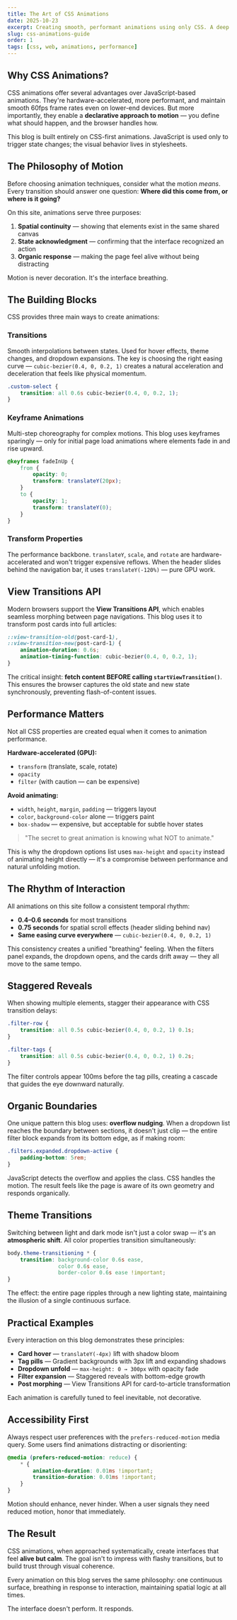 ```yaml
---
title: The Art of CSS Animations
date: 2025-10-23
excerpt: Creating smooth, performant animations using only CSS. A deep dive into building coherent motion systems for the modern web.
slug: css-animations-guide
order: 1
tags: [css, web, animations, performance]
---
```


## Why CSS Animations?

CSS animations offer several advantages over JavaScript-based animations. They're hardware-accelerated, more performant, and maintain smooth 60fps frame rates even on lower-end devices. But more importantly, they enable a **declarative approach to motion** — you define what should happen, and the browser handles how.

This blog is built entirely on CSS-first animations. JavaScript is used only to trigger state changes; the visual behavior lives in stylesheets.

## The Philosophy of Motion

Before choosing animation techniques, consider what the motion *means*. Every transition should answer one question: **Where did this come from, or where is it going?**

On this site, animations serve three purposes:
1. **Spatial continuity** — showing that elements exist in the same shared canvas
2. **State acknowledgment** — confirming that the interface recognized an action
3. **Organic response** — making the page feel alive without being distracting

Motion is never decoration. It's the interface breathing.

## The Building Blocks

CSS provides three main ways to create animations:

### Transitions
Smooth interpolations between states. Used for hover effects, theme changes, and dropdown expansions. The key is choosing the right easing curve — `cubic-bezier(0.4, 0, 0.2, 1)` creates a natural acceleration and deceleration that feels like physical momentum.

```css
.custom-select {
    transition: all 0.6s cubic-bezier(0.4, 0, 0.2, 1);
}
```

### Keyframe Animations
Multi-step choreography for complex motions. This blog uses keyframes sparingly — only for initial page load animations where elements fade in and rise upward.

```css
@keyframes fadeInUp {
    from {
        opacity: 0;
        transform: translateY(20px);
    }
    to {
        opacity: 1;
        transform: translateY(0);
    }
}
```

### Transform Properties
The performance backbone. `translateY`, `scale`, and `rotate` are hardware-accelerated and won't trigger expensive reflows. When the header slides behind the navigation bar, it uses `translateY(-120%)` — pure GPU work.

## View Transitions API

Modern browsers support the **View Transitions API**, which enables seamless morphing between page navigations. This blog uses it to transform post cards into full articles:

```css
::view-transition-old(post-card-1),
::view-transition-new(post-card-1) {
    animation-duration: 0.6s;
    animation-timing-function: cubic-bezier(0.4, 0, 0.2, 1);
}
```

The critical insight: **fetch content BEFORE calling `startViewTransition()`**. This ensures the browser captures the old state and new state synchronously, preventing flash-of-content issues.

## Performance Matters

Not all CSS properties are created equal when it comes to animation performance. 

**Hardware-accelerated (GPU):**
- `transform` (translate, scale, rotate)
- `opacity`
- `filter` (with caution — can be expensive)

**Avoid animating:**
- `width`, `height`, `margin`, `padding` — triggers layout
- `color`, `background-color` alone — triggers paint
- `box-shadow` — expensive, but acceptable for subtle hover states

> "The secret to great animation is knowing what NOT to animate."

This is why the dropdown options list uses `max-height` and `opacity` instead of animating height directly — it's a compromise between performance and natural unfolding motion.

## The Rhythm of Interaction

All animations on this site follow a consistent temporal rhythm:
- **0.4–0.6 seconds** for most transitions
- **0.75 seconds** for spatial scroll effects (header sliding behind nav)
- **Same easing curve everywhere** — `cubic-bezier(0.4, 0, 0.2, 1)`

This consistency creates a unified "breathing" feeling. When the filters panel expands, the dropdown opens, and the cards drift away — they all move to the same tempo.

## Staggered Reveals

When showing multiple elements, stagger their appearance with CSS transition delays:

```css
.filter-row {
    transition: all 0.5s cubic-bezier(0.4, 0, 0.2, 1) 0.1s;
}

.filter-tags {
    transition: all 0.5s cubic-bezier(0.4, 0, 0.2, 1) 0.2s;
}
```

The filter controls appear 100ms before the tag pills, creating a cascade that guides the eye downward naturally.

## Organic Boundaries

One unique pattern this blog uses: **overflow nudging**. When a dropdown list reaches the boundary between sections, it doesn't just clip — the entire filter block expands from its bottom edge, as if making room:

```css
.filters.expanded.dropdown-active {
    padding-bottom: 5rem;
}
```

JavaScript detects the overflow and applies the class. CSS handles the motion. The result feels like the page is aware of its own geometry and responds organically.

## Theme Transitions

Switching between light and dark mode isn't just a color swap — it's an **atmospheric shift**. All color properties transition simultaneously:

```css
body.theme-transitioning * {
    transition: background-color 0.6s ease,
                color 0.6s ease,
                border-color 0.6s ease !important;
}
```

The effect: the entire page ripples through a new lighting state, maintaining the illusion of a single continuous surface.

## Practical Examples

Every interaction on this blog demonstrates these principles:

- **Card hover** — `translateY(-4px)` lift with shadow bloom
- **Tag pills** — Gradient backgrounds with 3px lift and expanding shadows
- **Dropdown unfold** — `max-height: 0 → 300px` with opacity fade
- **Filter expansion** — Staggered reveals with bottom-edge growth
- **Post morphing** — View Transitions API for card-to-article transformation

Each animation is carefully tuned to feel inevitable, not decorative.

## Accessibility First

Always respect user preferences with the `prefers-reduced-motion` media query. Some users find animations distracting or disorienting:

```css
@media (prefers-reduced-motion: reduce) {
    * {
        animation-duration: 0.01ms !important;
        transition-duration: 0.01ms !important;
    }
}
```

Motion should enhance, never hinder. When a user signals they need reduced motion, honor that immediately.

## The Result

CSS animations, when approached systematically, create interfaces that feel **alive but calm**. The goal isn't to impress with flashy transitions, but to build trust through visual coherence.

Every animation on this blog serves the same philosophy: one continuous surface, breathing in response to interaction, maintaining spatial logic at all times.

The interface doesn't perform. It responds.

